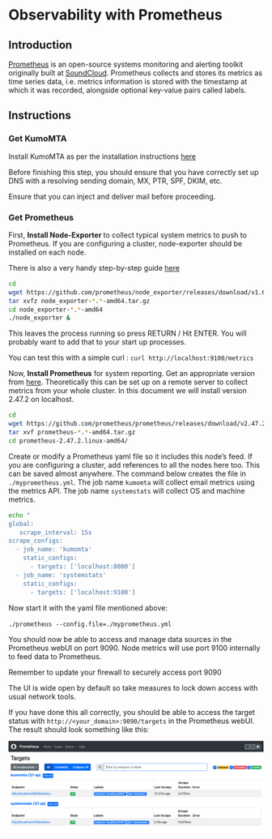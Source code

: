 # Observability with Prometheus 

## Introduction 

[Prometheus](https://prometheus.io/) is an open-source systems monitoring and alerting toolkit originally built at [SoundCloud](https://soundcloud.com/). Prometheus collects and stores its metrics as time series data, i.e. metrics information is stored with the timestamp at which it was recorded, alongside optional key-value pairs called labels. 

## Instructions 

### Get KumoMTA 

Install KumoMTA as per the installation instructions [here](https://docs.kumomta.com/userguide/installation/overview/) 

Before finishing this step, you should ensure that you have correctly set up DNS with a resolving sending domain, MX, PTR, SPF, DKIM, etc.   

Ensure that you can inject and deliver mail before proceeding. 

 

### Get Prometheus 

First, **Install Node-Exporter** to collect typical system metrics to push to Prometheus. If you are configuring a cluster, node-exporter should be installed on each node.   

There is also a very handy step-by-step guide [here](https://prometheus.io/docs/guides/node-exporter/) 

```bash
cd  
wget https://github.com/prometheus/node_exporter/releases/download/v1.6.0/node_exporter-1.6.0.linux-amd64.tar.gz 
tar xvfz node_exporter-*.*-amd64.tar.gz 
cd node_exporter-*.*-amd64 
./node_exporter & 
``` 

This leaves the process running so press RETURN / Hit ENTER.  You will probably want to add that to your start up processes. 

You can test this with a simple curl : `curl http://localhost:9100/metrics` 

 
Now, **Install Prometheus** for system reporting. Get an appropriate version from [here](https://prometheus.io/download/). Theoretically this can be set up on a remote server to collect metrics from your whole cluster.  In this document we will install version 2.47.2 on localhost. 
 
```bash
cd 
wget https://github.com/prometheus/prometheus/releases/download/v2.47.2/prometheus-2.47.2.linux-amd64.tar.gz 
tar xvf prometheus-*.*-amd64.tar.gz 
cd prometheus-2.47.2.linux-amd64/ 
```

Create or modify a Prometheus yaml file so it includes this node’s feed.  If you are configuring a cluster, add references to all the nodes here too.  This can be saved almost anywhere.  The command below creates the file in `./myprometheus.yml`. The job name `kumomta` will collect email metrics using the metrics API. The job name `systemstats` will collect OS and machine metrics. 
 

```bash
echo " 
global: 
   scrape_interval: 15s 
scrape_configs:  
  - job_name: 'kumomta' 
    static_configs: 
      - targets: ['localhost:8000'] 
  - job_name: 'systemstats' 
    static_configs: 
      - targets: ['localhost:9100'] 
```  


Now start it with the yaml file mentioned above: 

 `./prometheus --config.file=./myprometheus.yml` 
 

You should now be able to access and manage data sources in the Prometheus webUI on port 9090. Node metrics will use port 9100 internally to feed data to Prometheus. 

Remember to update your firewall to securely access port 9090 

The UI is wide open by default so take measures to lock down access with usual network tools. 

If you have done this all correctly, you should be able to access the target status with ` http://<your_domain>:9090/targets ` in the Prometheus webUI.  The result should look something like this: 

![Prometheus_targets](../../assets/images/prometheus_targets.png)
 


